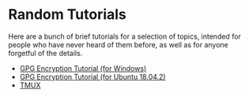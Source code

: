 
# Random Tutorials #

Here are a bunch of brief tutorials for a selection of topics, intended for people who have never heard of them before, as well as for anyone forgetful of the details.


- [GPG Encryption Tutorial (for Windows)][gpg_win]
- [GPG Encryption Tutorial (for Ubuntu 18.04.2)][gpg_ubu]
- [TMUX](./tmux/index.md)


[gpg_win]: ./set_up_gpg_on_windows/index.md
[gpg_ubu]:  ./set_up_gpg_on_ubuntu/index.md


